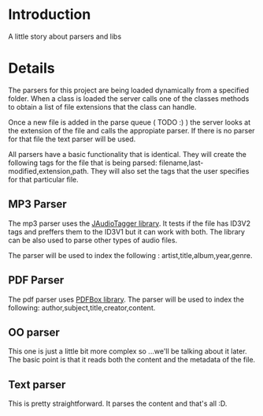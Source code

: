 # Introduction #

A little story about parsers and libs


# Details #

The parsers for this project are being loaded dynamically from a specified folder.
When a class is loaded the server calls one of the classes methods to obtain a list of file extensions that the class can handle.

Once a new file is added in the parse queue ( TODO :) ) the server looks at the extension of the file and calls the appropiate parser.
If there is no parser for that file the text parser will be used.

All parsers have a basic functionality that is identical.
They will create the following tags for the file that is being parsed:
filename,last-modified,extension,path.
They will also set the tags that the user specifies for that particular file.


## MP3 Parser ##
The mp3 parser uses the [JAudioTagger library](https://jaudiotagger.dev.java.net/). It tests if the file has ID3V2 tags and preffers them to the ID3V1 but it can work with both.
The library can be also used to parse other types of audio files.

The parser will be used to index the following : artist,title,album,year,genre.

## PDF Parser ##

The pdf parser uses [PDFBox library](http://www.pdfbox.org/).
The parser will be used to index the following: author,subject,title,creator,content.

## OO parser ##
This one is just a little bit more complex so ...we'll be talking about it later.
The basic point is that it reads both the content and the metadata of the file.
## Text parser ##
This is pretty straightforward. It parses the content and that's all :D.